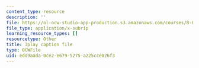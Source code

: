 ```yaml
---
content_type: resource
description: ''
file: https://ol-ocw-studio-app-production.s3.amazonaws.com/courses/8-01sc-classical-mechanics-fall-2016/edd9aada0ce2e6795275a225cce026f3_EX0uHJbIw68.srt
file_type: application/x-subrip
learning_resource_types: []
resourcetype: Other
title: 3play caption file
type: OCWFile
uid: edd9aada-0ce2-e679-5275-a225cce026f3
---
```

